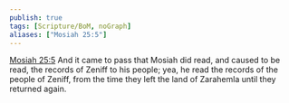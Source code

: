 ```yaml
---
publish: true
tags: [Scripture/BoM, noGraph]
aliases: ["Mosiah 25:5"]
---
```

[Mosiah 25:5](https://churchofjesuschrist.org/study/scriptures/bofm/mosiah/25?lang=eng&id=p5#p5) And it came to pass that Mosiah did read, and caused to be read, the records of Zeniff to his people; yea, he read the records of the people of Zeniff, from the time they left the land of Zarahemla until they returned again.
